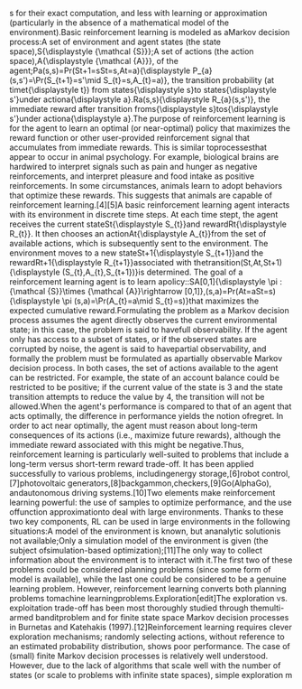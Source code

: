 s for their exact computation, and less with learning or approximation (particularly in the absence of a mathematical model of the environment).Basic reinforcement learning is modeled as aMarkov decision process:A set of environment and agent states (the state space),S{\displaystyle {\mathcal {S}}};A set of actions (the action space),A{\displaystyle {\mathcal {A}}}, of the agent;Pa(s,s)=Pr(St+1=sSt=s,At=a){\displaystyle P_{a}(s,s')=\Pr(S_{t+1}=s'\mid S_{t}=s,A_{t}=a)}, the transition probability (at timet{\displaystyle t}) from states{\displaystyle s}to states{\displaystyle s'}under actiona{\displaystyle a}.Ra(s,s){\displaystyle R_{a}(s,s')}, the immediate reward after transition froms{\displaystyle s}tos{\displaystyle s'}under actiona{\displaystyle a}.The purpose of reinforcement learning is for the agent to learn an optimal (or near-optimal) policy that maximizes the reward function or other user-provided reinforcement signal that accumulates from immediate rewards. This is similar toprocessesthat appear to occur in animal psychology. For example, biological brains are hardwired to interpret signals such as pain and hunger as negative reinforcements, and interpret pleasure and food intake as positive reinforcements. In some circumstances, animals learn to adopt behaviors that optimize these rewards. This suggests that animals are capable of reinforcement learning.[4][5]A basic reinforcement learning agent interacts with its environment in discrete time steps. At each time stept, the agent receives the current stateSt{\displaystyle S_{t}}and rewardRt{\displaystyle R_{t}}. It then chooses an actionAt{\displaystyle A_{t}}from the set of available actions, which is subsequently sent to the environment. The environment moves to a new stateSt+1{\displaystyle S_{t+1}}and the rewardRt+1{\displaystyle R_{t+1}}associated with thetransition(St,At,St+1){\displaystyle (S_{t},A_{t},S_{t+1})}is determined. The goal of a reinforcement learning agent is to learn apolicy::SA[0,1]{\displaystyle \pi :{\mathcal {S}}\times {\mathcal {A}}\rightarrow [0,1]},(s,a)=Pr(At=aSt=s){\displaystyle \pi (s,a)=\Pr(A_{t}=a\mid S_{t}=s)}that maximizes the expected cumulative reward.Formulating the problem as a Markov decision process assumes the agent directly observes the current environmental state; in this case, the problem is said to havefull observability. If the agent only has access to a subset of states, or if the observed states are corrupted by noise, the agent is said to havepartial observability, and formally the problem must be formulated as apartially observable Markov decision process. In both cases, the set of actions available to the agent can be restricted. For example, the state of an account balance could be restricted to be positive; if the current value of the state is 3 and the state transition attempts to reduce the value by 4, the transition will not be allowed.When the agent's performance is compared to that of an agent that acts optimally, the difference in performance yields the notion ofregret. In order to act near optimally, the agent must reason about long-term consequences of its actions (i.e., maximize future rewards), although the immediate reward associated with this might be negative.Thus, reinforcement learning is particularly well-suited to problems that include a long-term versus short-term reward trade-off. It has been applied successfully to various problems, includingenergy storage,[6]robot control,[7]photovoltaic generators,[8]backgammon,checkers,[9]Go(AlphaGo), andautonomous driving systems.[10]Two elements make reinforcement learning powerful: the use of samples to optimize performance, and the use offunction approximationto deal with large environments. Thanks to these two key components, RL can be used in large environments in the following situations:A model of the environment is known, but ananalytic solutionis not available;Only a simulation model of the environment is given (the subject ofsimulation-based optimization);[11]The only way to collect information about the environment is to interact with it.The first two of these problems could be considered planning problems (since some form of model is available), while the last one could be considered to be a genuine learning problem. However, reinforcement learning converts both planning problems tomachine learningproblems.Exploration[edit]The exploration vs. exploitation trade-off has been most thoroughly studied through themulti-armed banditproblem and for finite state space Markov decision processes in Burnetas and Katehakis (1997).[12]Reinforcement learning requires clever exploration mechanisms; randomly selecting actions, without reference to an estimated probability distribution, shows poor performance. The case of (small) finite Markov decision processes is relatively well understood. However, due to the lack of algorithms that scale well with the number of states (or scale to problems with infinite state spaces), simple exploration m